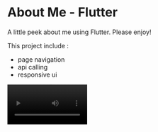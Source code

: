# About Me - Flutter

A little peek about me using Flutter. Please enjoy!

This project include :
- page navigation
- api calling
- responsive ui

<video src='[your URL here](https://youtube.com/shorts/Y_88jWzWRHA?feature=share)' width=180></video>